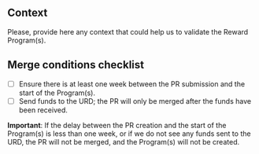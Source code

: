## Context

Please, provide here any context that could help us to validate the Reward Program(s).

## Merge conditions checklist

- [ ] Ensure there is at least one week between the PR submission and the start of the Program(s).
- [ ] Send funds to the URD; the PR will only be merged after the funds have been received.

**Important**: If the delay between the PR creation and the start of the Program(s) is less than one week, or if we do not see any funds sent to the URD, the PR will not be merged, and the Program(s) will not be created.
